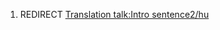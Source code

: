 1.  REDIRECT [Translation talk:Intro
    sentence2/hu](Translation_talk:Intro_sentence2/hu "wikilink")